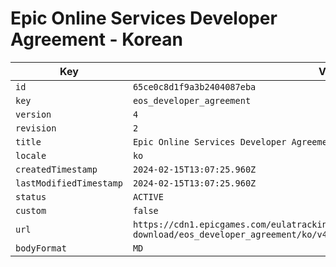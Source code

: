# Epic Online Services Developer Agreement - Korean

| Key | Value |
| --- | ----- |
| `id` | `65ce0c8d1f9a3b2404087eba` |
| `key` | `eos_developer_agreement` |
| `version` | `4` |
| `revision` | `2` |
| `title` | `Epic Online Services Developer Agreement - Korean` |
| `locale` | `ko` |
| `createdTimestamp` | `2024-02-15T13:07:25.960Z` |
| `lastModifiedTimestamp` | `2024-02-15T13:07:25.960Z` |
| `status` | `ACTIVE` |
| `custom` | `false` |
| `url` | `https://cdn1.epicgames.com/eulatracking-download/eos_developer_agreement/ko/v4/r2/fa00348507d28b9dcb864d075d8724b4.pdf` |
| `bodyFormat` | `MD` |
